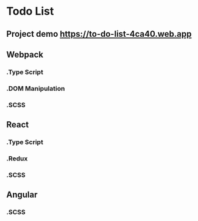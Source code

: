 # Todo List
## Project demo https://to-do-list-4ca40.web.app
## Webpack
### .Type Script
### .DOM Manipulation
### .SCSS
## React
### .Type Script
### .Redux
### .SCSS
## Angular
### .SCSS
